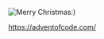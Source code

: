 ![Merry Christmas:)](https://media4.giphy.com/media/3o6fJdYXEvMa5ZmlI4/giphy.gif?cid=ecf05e473s36p2yp2n1yr4ao7vlydkwsas9bhhop9if0nq39&rid=giphy.gif)



https://adventofcode.com/
